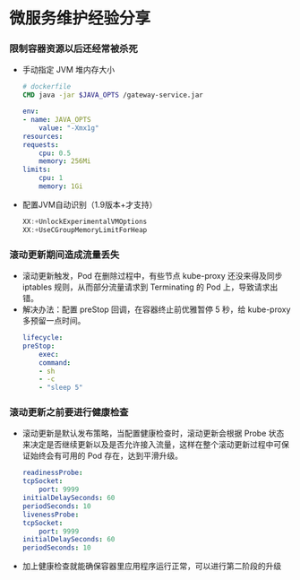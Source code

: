 # 微服务维护经验分享
### 限制容器资源以后还经常被杀死
- 手动指定 JVM 堆内存大小
    ```dockerfile
    # dockerfile
    CMD java -jar $JAVA_OPTS /gateway-service.jar
    ```
    ```yaml
    env:
    - name: JAVA_OPTS
        value: "-Xmx1g"
    resources:
    requests:
        cpu: 0.5
        memory: 256Mi
    limits:
        cpu: 1
        memory: 1Gi
    ```
- 配置JVM自动识别（1.9版本+才支持）
    ```java
    XX:+UnlockExperimentalVMOptions
    XX:+UseCGroupMemoryLimitForHeap
    ```
### 滚动更新期间造成流量丢失
- 滚动更新触发，Pod 在删除过程中，有些节点 kube-proxy 还没来得及同步 iptables 规则，从而部分流量请求到 Terminating 的 Pod 上，导致请求出错。
- 解决办法：配置 preStop 回调，在容器终止前优雅暂停 5 秒，给 kube-proxy 多预留一点时间。
    ```yaml
    lifecycle: 
    preStop: 
        exec: 
        command:
        - sh
        - -c
        - "sleep 5"
    ```
### 滚动更新之前要进行健康检查
- 滚动更新是默认发布策略，当配置健康检查时，滚动更新会根据 Probe 状态来决定是否继续更新以及是否允许接入流量，这样在整个滚动更新过程中可保证始终会有可用的 Pod 存在，达到平滑升级。
    ```yaml
    readinessProbe:
    tcpSocket:
        port: 9999
    initialDelaySeconds: 60
    periodSeconds: 10
    livenessProbe:
    tcpSocket:
        port: 9999
    initialDelaySeconds: 60
    periodSeconds: 10
    ```
- 加上健康检查就能确保容器里应用程序运行正常，可以进行第二阶段的升级